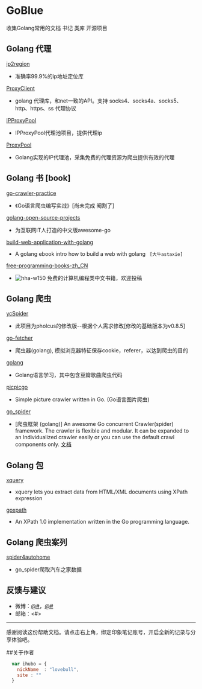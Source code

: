 # GoBlue
收集Golang常用的文档 书记  类库 开源项目

## Golang  代理

[ip2region](https://github.com/lionsoul2014/ip2region)
* 准确率99.9%的ip地址定位库

[ProxyClient](https://github.com/GameXG/ProxyClient)
- golang 代理库，和net一致的API。支持 socks4、socks4a、socks5、http、https、ss 代理协议
 
[IPProxyPool](https://github.com/qiyeboy/IPProxyPool)
- IPProxyPool代理池项目，提供代理ip

 
[ProxyPool](http://git.oschina.net/henson/ProxyPool)
- Golang实现的IP代理池，采集免费的代理资源为爬虫提供有效的代理

## Golang 书 [book]
[go-crawler-practice](https://github.com/henrylee2cn/go-crawler-practice)
- 《Go语言爬虫编写实战》[尚未完成 阉割了]


[golang-open-source-projects](https://github.com/hackstoic/golang-open-source-projects)
- 为互联网IT人打造的中文版awesome-go 


[build-web-application-with-golang](https://github.com/astaxie/build-web-application-with-golang)
- A golang ebook intro how to build a web with golang
  ` [大牛astaxie]`

[free-programming-books-zh_CN](https://github.com/justjavac/free-programming-books-zh_CN)
- ![hha-w150](https://assets-cdn.github.com/images/icons/emoji/unicode/1f4da.png) 免费的计算机编程类中文书籍，欢迎投稿
 


## Golang 爬虫
[ycSpider](https://github.com/lesamly/ycSpider)
- 此项目为pholcus的修改版--根据个人需求修改[修改的基础版本为v0.8.5]



[go-fetcher](https://github.com/chzyer/go-fetcher)
- 爬虫器(golang), 模拟浏览器特征保存cookie，referer，以达到爬虫的目的


[golang](https://github.com/tangdu/golang)
- Golang语言学习，其中包含豆瓣歌曲爬虫代码


[picpicgo](https://github.com/weaming/picpicgo)
- Simple picture crawler written in Go. (Go语言图片爬虫)



[go_spider](https://github.com/hu17889/go_spider)
- [爬虫框架 (golang)] An awesome Go concurrent Crawler(spider) framework. The crawler is flexible and modular. It can be expanded to an Individualized crawler easily or you can use the default crawl components only.
    [文档](https://github.com/hu17889/go_spider/wiki/%E4%B8%AD%E6%96%87%E6%96%87%E6%A1%A3)



## Golang  包

[xquery](https://github.com/antchfx/xquery)
- xquery lets you extract data from HTML/XML documents using XPath expression


[goxpath](https://github.com/ChrisTrenkamp/goxpath)
- An XPath 1.0 implementation written in the Go programming language.


## Golang  爬虫案列

[spider4autohome](https://github.com/jockchou/spider4autohome)
- go_spider爬取汽车之家数据
 



## 反馈与建议
- 微博：[@#](@)，[@#](# "开发者个人账号")
- 邮箱：<#>

---------
感谢阅读这份帮助文档。请点击右上角，绑定印象笔记账号，开启全新的记录与分享体验吧。



[^demo]: 这是一个示例脚注。请查阅 [MultiMarkdown 文档](https://github.com/fletcher/MultiMarkdown/wiki/MultiMarkdown-Syntax-Guide#footnotes) 关于脚注的说明。 **限制：** 印象笔记的笔记内容使用 [ENML][5] 格式，基于 HTML，但是不支持某些标签和属性，例如id，这就导致`脚注`和`TOC`无法正常点击。


  [1]: http://maxiang.info/client_zh
  [2]: https://chrome.google.com/webstore/detail/kidnkfckhbdkfgbicccmdggmpgogehop
  [3]: http://adrai.github.io/flowchart.js/
  [4]: http://bramp.github.io/js-sequence-diagrams/
  [5]: https://dev.yinxiang.com/doc/articles/enml.php
  
  


##关于作者
```javascript
  var ihubo = {
    nickName  : "lovebull",
    site : ""
  }
```